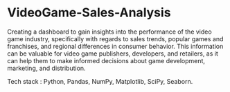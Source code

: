 # VideoGame-Sales-Analysis

Creating a dashboard to gain insights into the performance of the video game industry, specifically with regards to
sales trends, popular games and franchises, and regional differences in consumer behavior. This information can be
valuable for video game publishers, developers, and retailers, as it can help them to make informed decisions about
game development, marketing, and distribution.


Tech stack : Python, Pandas, NumPy, Matplotlib, SciPy, Seaborn.
